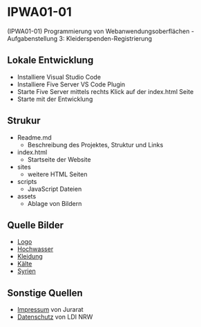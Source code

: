 # IPWA01-01
(IPWA01-01) Programmierung von Webanwendungsoberflächen - Aufgabenstellung 3: Kleiderspenden-Registrierung

## Lokale Entwicklung

* Installiere Visual Studio Code
* Installiere Five Server VS Code Plugin 
* Starte Five Server mittels rechts Klick auf der index.html Seite 
* Starte mit der Entwicklung

## Strukur

* Readme.md
    * Beschreibung des Projektes, Struktur und Links 
* index.html
    * Startseite der Website
* sites
    * weitere HTML Seiten
* scripts
    * JavaScript Dateien
* assets
    * Ablage von Bildern

## Quelle Bilder

* [Logo](https://www.pexels.com/de-de/foto/gelbes-und-rotes-t-shirt-uber-ein-gestell-geworfen-8146448/)
* [Hochwasser](https://www.pexels.com/de-de/foto/schwarz-weiss-foto-eines-uberfluteten-vorstadthauses-28447778/)
* [Kleidung](https://www.pexels.com/de-de/foto/verschiedene-kleidungsstucke-996329/)
* [Kälte](https://www.pexels.com/de-de/foto/30079887/)
* [Syrien](https://www.pexels.com/de-de/foto/strasse-dreckig-zerbrochen-kaputt-6929741/)

## Sonstige Quellen

* [Impressum](https://jurarat.de/muster-impressum) von Jurarat
* [Datenschutz](https://www.ldi.nrw.de/datenschutz/medien-und-technik/websites-muster-fuer-datenschutzhinweise) von LDI NRW
